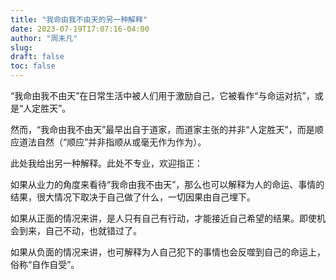 ```yaml
---
title: "我命由我不由天的另一种解释"
date: 2023-07-19T17:07:16-04:00
author: "周未凡"
slug:
draft: false
toc: false
---
```

<p>“我命由我不由天”在日常生活中被人们用于激励自己，它被看作“与命运对抗”，或是“人定胜天”。</p>
<p>然而，“我命由我不由天”最早出自于道家，而道家主张的并非“人定胜天”，而是顺应道法自然（“顺应”并非指顺从或毫无作为作为）。</p>
<p>此处我给出另一种解释。此处不专业，欢迎指正：</p>
<p>如果从业力的角度来看待“我命由我不由天”，那么也可以解释为人的命运、事情的结果，很大情况下取决于自己做了什么，一切因果由自己埋下。</p>
<p>如果从正面的情况来讲，是人只有自己有行动，才能接近自己希望的结果。即使机会到来，自己不动，也就错过了。</p>
<p>如果从负面的情况来讲，也可解释为人自己犯下的事情也会反噬到自己的命运上，俗称“自作自受”。</p>
